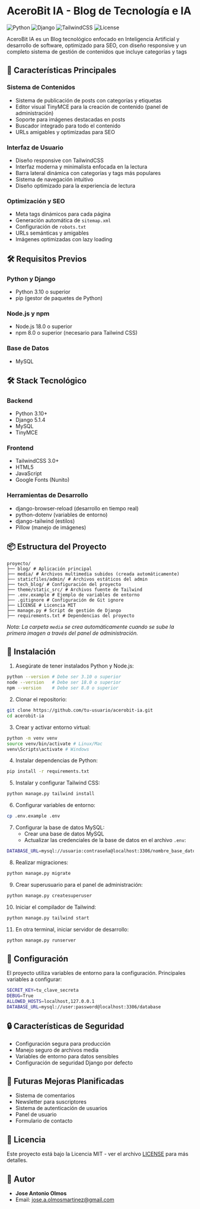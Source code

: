 # AceroBit IA - Blog de Tecnología e IA

![Python](https://img.shields.io/badge/Python-3.10+-blue.svg)
![Django](https://img.shields.io/badge/Django-5.1.4-green.svg)
![TailwindCSS](https://img.shields.io/badge/TailwindCSS-3.0+-blue.svg)
![License](https://img.shields.io/badge/license-MIT-blue.svg)

AceroBit IA es un Blog tecnológico enfocado en Inteligencia Artificial y desarrollo de software, optimizado para SEO, con diseño responsive y un completo sistema de gestión de contenidos que incluye categorías y tags

## 🚀 Características Principales

### Sistema de Contenidos
- Sistema de publicación de posts con categorías y etiquetas
- Editor visual TinyMCE para la creación de contenido (panel de administración)
- Soporte para imágenes destacadas en posts
- Buscador integrado para todo el contenido
- URLs amigables y optimizadas para SEO

### Interfaz de Usuario
- Diseño responsive con TailwindCSS
- Interfaz moderna y minimalista enfocada en la lectura
- Barra lateral dinámica con categorías y tags más populares
- Sistema de navegación intuitivo
- Diseño optimizado para la experiencia de lectura

### Optimización y SEO
- Meta tags dinámicos para cada página
- Generación automática de `sitemap.xml`
- Configuración de `robots.txt`
- URLs semánticas y amigables
- Imágenes optimizadas con lazy loading

## 🛠 Requisitos Previos

### Python y Django
- Python 3.10 o superior
- pip (gestor de paquetes de Python)

### Node.js y npm
- Node.js 18.0 o superior
- npm 8.0 o superior (necesario para Tailwind CSS)

### Base de Datos
- MySQL

## 🛠 Stack Tecnológico

### Backend
- Python 3.10+
- Django 5.1.4
- MySQL
- TinyMCE

### Frontend
- TailwindCSS 3.0+
- HTML5
- JavaScript
- Google Fonts (Nunito)

### Herramientas de Desarrollo
- django-browser-reload (desarrollo en tiempo real)
- python-dotenv (variables de entorno)
- django-tailwind (estilos)
- Pillow (manejo de imágenes)

## 📦 Estructura del Proyecto

```
proyecto/
├── blog/ # Aplicación principal
├── media/ # Archivos multimedia subidos (creada automáticamente)
├── staticfiles/admin/ # Archivos estáticos del admin
├── tech_blog/ # Configuración del proyecto
├── theme/static_src/ # Archivos fuente de Tailwind
├── .env.example # Ejemplo de variables de entorno
├── .gitignore # Configuración de Git ignore
├── LICENSE # Licencia MIT
├── manage.py # Script de gestión de Django
├── requirements.txt # Dependencias del proyecto
```

*Nota: La carpeta `media` se crea automáticamente cuando se sube la primera imagen a través del panel de administración.*

## 🚀 Instalación

1. Asegúrate de tener instalados Python y Node.js:

```bash
python --version # Debe ser 3.10 o superior
node --version   # Debe ser 18.0 o superior
npm --version    # Debe ser 8.0 o superior
```

2. Clonar el repositorio:

```bash
git clone https://github.com/tu-usuario/acerobit-ia.git
cd acerobit-ia
```

3. Crear y activar entorno virtual:

```bash
python -m venv venv
source venv/bin/activate # Linux/Mac
venv\Scripts\activate # Windows
```

4. Instalar dependencias de Python:

```bash
pip install -r requirements.txt
```

5. Instalar y configurar Tailwind CSS:

```bash
python manage.py tailwind install
```

6. Configurar variables de entorno:

```bash
cp .env.example .env
```

7. Configurar la base de datos MySQL:
   - Crear una base de datos MySQL
   - Actualizar las credenciales de la base de datos en el archivo `.env`:

```bash
DATABASE_URL=mysql://usuario:contraseña@localhost:3306/nombre_base_datos
```

8. Realizar migraciones:

```bash
python manage.py migrate
```

9. Crear superusuario para el panel de administración:

```bash
python manage.py createsuperuser
```

10. Iniciar el compilador de Tailwind:

```bash
python manage.py tailwind start
```

11. En otra terminal, iniciar servidor de desarrollo:

```bash
python manage.py runserver
```

## 🔧 Configuración

El proyecto utiliza variables de entorno para la configuración. Principales variables a configurar:

```bash
SECRET_KEY=tu_clave_secreta
DEBUG=True
ALLOWED_HOSTS=localhost,127.0.0.1
DATABASE_URL=mysql://user:password@localhost:3306/database
```

## 🔒 Características de Seguridad

- Configuración segura para producción
- Manejo seguro de archivos media
- Variables de entorno para datos sensibles
- Configuración de seguridad Django por defecto

## 🔄 Futuras Mejoras Planificadas

- Sistema de comentarios
- Newsletter para suscriptores
- Sistema de autenticación de usuarios
- Panel de usuario
- Formulario de contacto

## 📝 Licencia

Este proyecto está bajo la Licencia MIT - ver el archivo [LICENSE](LICENSE) para más detalles.

## 👤 Autor

- **Jose Antonio Olmos**
- Email: jose.a.olmosmartinez@gmail.com


